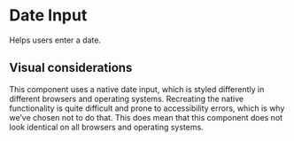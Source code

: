 <!-- @license CC0-1.0 -->

# Date Input

Helps users enter a date.

## Visual considerations

This component uses a native date input, which is styled differently in different browsers and operating systems.
Recreating the native functionality is quite difficult and prone to accessibility errors, which is why we’ve chosen not to do that.
This does mean that this component does not look identical on all browsers and operating systems.

